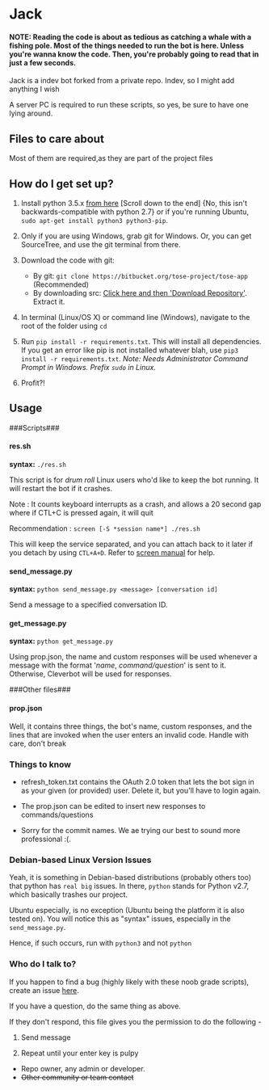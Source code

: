 # Jack

#### NOTE: Reading the code is about as tedious as catching a whale with a fishing pole. Most of the things needed to run the bot is here. Unless you're wanna know the code. Then, you're probably going to read that in just a few seconds.



Jack is a indev bot forked from a private repo.
Indev, so I might add anything I wish


A server PC is required to run these scripts, so yes, be sure to have one lying around.


## Files to care about

Most of them are required,as they are part of the project files


## How do I get set up?

1. Install python 3.5.x [from here](https://www.python.org/downloads/release/python-351/) [Scroll down to the end] {No, this isn't backwards-compatible with python 2.7} or if you're running Ubuntu, `sudo apt-get install python3 python3-pip`.

2. Only if you are using Windows, grab git for Windows. Or, you can get SourceTree, and use the git terminal from there.

3. Download the code with git:
    * By git:
`git clone https://bitbucket.org/tose-project/tose-app` (Recommended)
    * By downloading src: [Click here and then 'Download Repository'](https://bitbucket.org/tose-project/tose-app/downloads). Extract it.

4. In terminal (Linux/OS X) or command line (Windows), navigate to the root of the folder using `cd` 

5. Run `pip install -r requirements.txt`. This will install all dependencies. If you get an error like pip is not installed whatever blah, use `pip3 install -r requirements.txt`. _Note: Needs Administrator Command Prompt in Windows. Prefix `sudo` in Linux._

6. Profit?!


## Usage

###Scripts###

#### res.sh
**syntax:** `./res.sh`

This script is for *drum roll* Linux users who'd like to keep the bot running. It will restart the bot if it crashes.

Note : It counts keyboard interrupts as a crash, and allows a 20 second gap where if CTL+C is pressed again, it will quit

Recommendation : `screen [-S *session name*] ./res.sh`

This will keep the service separated, and you can attach back to it later if you detach by using `CTL+A+D`. Refer to [screen manual](https://www.gnu.org/software/screen/manual/screen.html) for help.

#### send_message.py
**syntax:** `python send_message.py <message> [conversation id]`

Send a message to a specified conversation ID.

#### get_message.py
**syntax:** `python get_message.py`

Using prop.json, the name and custom responses will be used whenever a message with the format '*name*, *command/question*' is sent to it. 
Otherwise, Cleverbot will be used for responses. 

###Other files###

#### prop.json

Well, it contains three things, the bot's name, custom responses, and the lines that are invoked when the user enters an invalid code. Handle with care, don't break

### Things to know

* refresh_token.txt contains the OAuth 2.0 token that lets the bot sign in as your given (or provided) user. Delete it, but you'll have to login again.

* The prop.json can be edited to insert new responses to commands/questions

* Sorry for the commit names. We ae trying our best to sound more professional :(.


### Debian-based Linux Version Issues

Yeah, it is something in Debian-based distributions (probably others too) that python has `real big` issues. In there, `python` stands for Python v2.7, which basically trashes our project.

Ubuntu especially, is no exception (Ubuntu being the platform it is also tested on). You will notice this as "syntax" issues, especially in the `send_message.py`.

Hence, if such occurs, run with `python3` and not `python`


### Who do I talk to? ###

If you happen to find a bug (highly likely with these noob grade scripts), create an issue [here](https://bitbucket.org/tose-project/tose-app/issues).

If you have a question, do the same thing as above.

If they don't respond, this file gives you the permission to do the following - 

1. Send message

2. Repeat until your enter key is pulpy

* Repo owner, any admin or developer.
* ~~Other community or team contact~~
